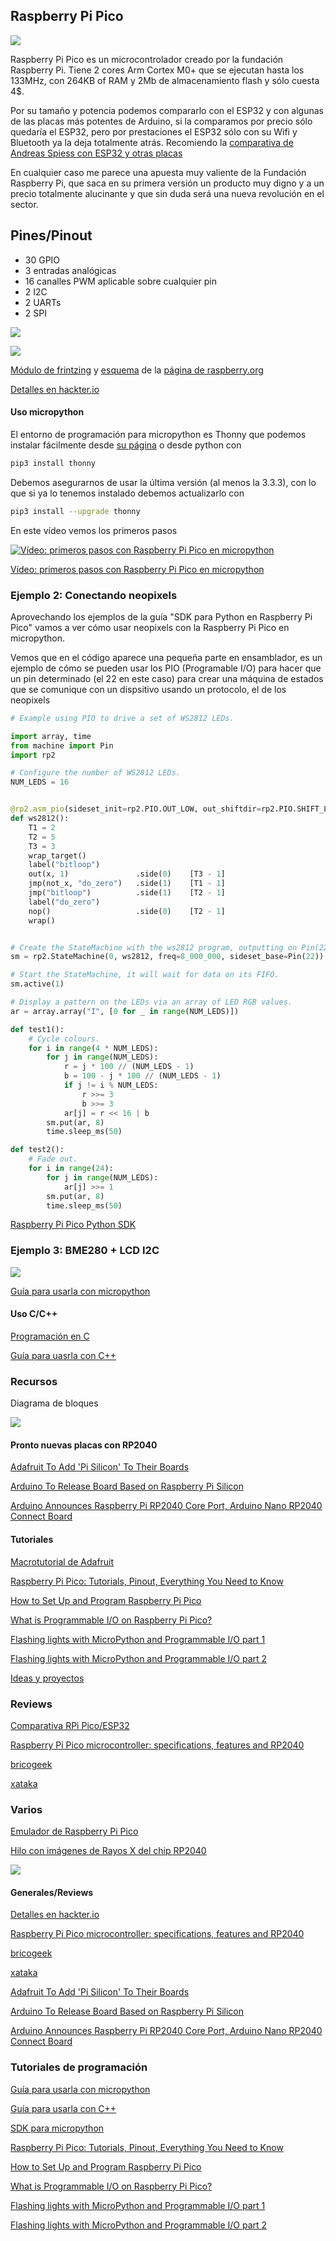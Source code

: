 ## Raspberry Pi Pico

![](https://hackster.imgix.net/uploads/attachments/1245773/image_LfCycx2KZO.png)

Raspberry Pi Pico es un microcontrolador creado por la fundación Raspberry Pi. Tiene 2 cores Arm Cortex M0+ que se ejecutan hasta los 133MHz, con 264KB of RAM y  2Mb de almacenamiento flash y sólo cuesta 4$.

Por su tamaño y potencia podemos compararlo con el ESP32 y con algunas de las placas más potentes de Arduino, si la comparamos por precio sólo quedaría el ESP32, pero por prestaciones el ESP32 sólo con su Wifi y Bluetooth ya la deja totalmente atrás. Recomiendo la [comparativa de Andreas Spiess
 con ESP32 y otras placas](https://www.youtube.com/watch?v=cVHCllbN3bQ)

En cualquier caso me parece una apuesta muy valiente de la Fundación Raspberry Pi, que saca en su primera versión un producto muy digno y a un precio totalmente alucinante y que sin duda será una nueva revolución en el sector.

## Pines/Pinout

* 30 GPIO
* 3 entradas analógicas
* 16 canalles PWM aplicable sobre cualquier pin
* 2 I2C
* 2 UARTs
* 2 SPI

![](https://hackster.imgix.net/uploads/attachments/1245776/image_43wr6uY0Wn.png)

![](./images/Pico-R3-Pinout.svg)

[Módulo de frintzing](https://datasheets.raspberrypi.org/pico/Pico-R3-Fritzing.fzpz) y [esquema](https://datasheets.raspberrypi.org/pico/Pico-R3-A4-Pinout.pdf) de la [página de raspberry.org](https://www.raspberrypi.org/documentation/pico/getting-started/)



[Detalles en hackter.io](https://www.hackster.io/news/hands-on-with-the-rp2040-and-pico-the-first-in-house-silicon-and-microcontroller-from-raspberry-pi-effc452fc25d)

#### Uso micropython

El entorno de programación para micropython es Thonny que podemos instalar fácilmente desde [su página](https://thonny.org/) o desde python con 

```sh
pip3 install thonny
```

Debemos asegurarnos de usar la última versión (al menos la 3.3.3), con lo que si ya lo tenemos instalado debemos actualizarlo con 

```sh
pip3 install --upgrade thonny
```

En este vídeo vemos los primeros pasos

[![Vídeo: primeros pasos con Raspberry Pi Pico en micropython](https://img.youtube.com/vi/ttwo53KDqII/0.jpg)](https://youtu.be/ttwo53KDqII)

[Vídeo: primeros pasos con Raspberry Pi Pico en micropython](https://youtu.be/ttwo53KDqII)

### Ejemplo 2: Conectando neopixels

Aprovechando los ejemplos de la guía "SDK para Python en Raspberry Pi Pico" vamos a ver cómo usar neopixels con la Raspberry Pi Pico en micropython.

Vemos que en el código aparece una pequeña parte en ensamblador, es un ejemplo de cómo se pueden usar los PIO (Programable I/O) para hacer que un pin determinado (el 22 en este caso) para crear una máquina de estados que se comunique con un dispsitivo usando un protocolo, el de los neopixels

```python
# Example using PIO to drive a set of WS2812 LEDs.

import array, time
from machine import Pin
import rp2

# Configure the number of WS2812 LEDs.
NUM_LEDS = 16


@rp2.asm_pio(sideset_init=rp2.PIO.OUT_LOW, out_shiftdir=rp2.PIO.SHIFT_LEFT, autopull=True, pull_thresh=24)
def ws2812():
    T1 = 2
    T2 = 5
    T3 = 3
    wrap_target()
    label("bitloop")
    out(x, 1)               .side(0)    [T3 - 1]
    jmp(not_x, "do_zero")   .side(1)    [T1 - 1]
    jmp("bitloop")          .side(1)    [T2 - 1]
    label("do_zero")
    nop()                   .side(0)    [T2 - 1]
    wrap()


# Create the StateMachine with the ws2812 program, outputting on Pin(22).
sm = rp2.StateMachine(0, ws2812, freq=8_000_000, sideset_base=Pin(22))

# Start the StateMachine, it will wait for data on its FIFO.
sm.active(1)

# Display a pattern on the LEDs via an array of LED RGB values.
ar = array.array("I", [0 for _ in range(NUM_LEDS)])

def test1():
    # Cycle colours.
    for i in range(4 * NUM_LEDS):
        for j in range(NUM_LEDS):
            r = j * 100 // (NUM_LEDS - 1)
            b = 100 - j * 100 // (NUM_LEDS - 1)
            if j != i % NUM_LEDS:
                r >>= 3
                b >>= 3
            ar[j] = r << 16 | b
        sm.put(ar, 8)
        time.sleep_ms(50)

def test2():
    # Fade out.
    for i in range(24):
        for j in range(NUM_LEDS):
            ar[j] >>= 1
        sm.put(ar, 8)
        time.sleep_ms(50)

```


[Raspberry Pi Pico Python SDK](https://datasheets.raspberrypi.org/pico/raspberry-pi-pico-python-sdk.pdf)



### Ejemplo 3: BME280 + LCD I2C

![](./images/BME280_lcd_bb.png)

[Guía para usarla con micropython](https://www.raspberrypi.org/documentation/pico/getting-started/)

#### Uso C/C++

[Programación en C](rptl.io/rp2040)

[Guía para uasrla con C++](https://datasheets.raspberrypi.org/pico/getting_started_with_pico.pdf)

### Recursos

Diagrama de bloques

![](https://blog.bricogeek.com/img_cms/3417-raspberry-pi-pico-diagrama-bloques-microcontrolador.jpg)


#### Pronto nuevas placas con RP2040 

[Adafruit To Add 'Pi Silicon' To Their Boards](https://www.tomshardware.com/news/adafruit-rp2040)

[Arduino To Release Board Based on Raspberry Pi Silicon](https://www.tomshardware.com/news/arduino-rp2040)

[Arduino Announces Raspberry Pi RP2040 Core Port, Arduino Nano RP2040 Connect Board](https://www.hackster.io/news/arduino-announces-raspberry-pi-rp2040-core-port-arduino-nano-rp2040-connect-board-615085ce4791)



#### Tutoriales

[Macrotutorial de Adafruit](https://learn.adafruit.com/getting-started-with-raspberry-pi-pico-circuitpython?view=all)

[Raspberry Pi Pico: Tutorials, Pinout, Everything You Need to Know](https://www.tomshardware.com/news/raspberry-pi-pico-tutorials-pinout-everything-you-need-to-know)

[How to Set Up and Program Raspberry Pi Pico](https://www.tomshardware.com/how-to/raspberry-pi-pico-setup)

[What is Programmable I/O on Raspberry Pi Pico?](https://hackspace.raspberrypi.org/articles/what-is-programmable-i-o-on-raspberry-pi-pico)

[Flashing lights with MicroPython and Programmable I/O part 1](https://hackspace.raspberrypi.org/articles/pio1)

[Flashing lights with MicroPython and Programmable I/O part 2](https://hackspace.raspberrypi.org/articles/flashing-lights-with-micropython-and-programmable-i-o-part-2)

[Ideas y proyectos](https://www.raspberrypi.org/documentation/pico/getting-started/)


### Reviews 

[Comparativa RPi Pico/ESP32](https://www.youtube.com/watch?v=cVHCllbN3bQ)

[Raspberry Pi Pico microcontroller: specifications, features and RP2040](https://magpi.raspberrypi.org/articles/raspberry-pi-pico-microcontroller-specifications-features-and-rp2040)

[bricogeek](https://blog.bricogeek.com/noticias/raspberry-pi/raspberry-pi-pico-con-microcontrolador-propio-arm-cortex-m0/)

[xataka](https://www.xataka.com/accesorios/raspberry-pi-pico-microcontrolador-4-dolares-sorpresa-soc-propio-disenado-raspberry-pi-foundation)

### Varios

[Emulador de Raspberry Pi Pico](https://hackaday.io/project/177082-raspberry-pi-pico-emulator)

[Hilo con imágenes de Rayos X del chip RP2040](https://twitter.com/johndmcmaster/status/1355092011829719046)

![](https://pbs.twimg.com/media/Es5CSqYUYAc_7nO?format=jpg&name=small)


#### Generales/Reviews

[Detalles en hackter.io](https://www.hackster.io/news/hands-on-with-the-rp2040-and-pico-the-first-in-house-silicon-and-microcontroller-from-raspberry-pi-effc452fc25d)

[Raspberry Pi Pico microcontroller: specifications, features and RP2040](https://magpi.raspberrypi.org/articles/raspberry-pi-pico-microcontroller-specifications-features-and-rp2040)

[bricogeek](https://blog.bricogeek.com/noticias/raspberry-pi/raspberry-pi-pico-con-microcontrolador-propio-arm-cortex-m0/)

[xataka](https://www.xataka.com/accesorios/raspberry-pi-pico-microcontrolador-4-dolares-sorpresa-soc-propio-disenado-raspberry-pi-foundation)

[Adafruit To Add 'Pi Silicon' To Their Boards](https://www.tomshardware.com/news/adafruit-rp2040)

[Arduino To Release Board Based on Raspberry Pi Silicon](https://www.tomshardware.com/news/arduino-rp2040)

[Arduino Announces Raspberry Pi RP2040 Core Port, Arduino Nano RP2040 Connect Board](https://www.hackster.io/news/arduino-announces-raspberry-pi-rp2040-core-port-arduino-nano-rp2040-connect-board-615085ce4791)

### Tutoriales de programación

[Guía para usarla con micropython](https://www.raspberrypi.org/documentation/pico/getting-started/)

[Guía para usarla con C++](https://datasheets.raspberrypi.org/pico/getting_started_with_pico.pdf)

[SDK para micropython](https://datasheets.raspberrypi.org/pico/raspberry-pi-pico-python-sdk.pdf)

[Raspberry Pi Pico: Tutorials, Pinout, Everything You Need to Know](https://www.tomshardware.com/news/raspberry-pi-pico-tutorials-pinout-everything-you-need-to-know)


[How to Set Up and Program Raspberry Pi Pico](https://www.tomshardware.com/how-to/raspberry-pi-pico-setup)

[What is Programmable I/O on Raspberry Pi Pico?](https://hackspace.raspberrypi.org/articles/what-is-programmable-i-o-on-raspberry-pi-pico)

[Flashing lights with MicroPython and Programmable I/O part 1](https://hackspace.raspberrypi.org/articles/pio1)

[Flashing lights with MicroPython and Programmable I/O part 2](https://hackspace.raspberrypi.org/articles/flashing-lights-with-micropython-and-programmable-i-o-part-2)


